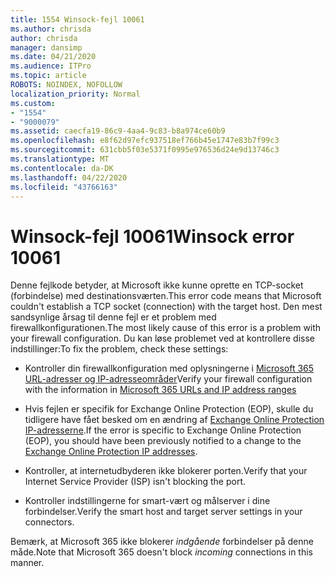 ```yaml
---
title: 1554 Winsock-fejl 10061
ms.author: chrisda
author: chrisda
manager: dansimp
ms.date: 04/21/2020
ms.audience: ITPro
ms.topic: article
ROBOTS: NOINDEX, NOFOLLOW
localization_priority: Normal
ms.custom:
- "1554"
- "9000079"
ms.assetid: caecfa19-86c9-4aa4-9c83-b8a974ce60b9
ms.openlocfilehash: e8f62d97efc937518ef766b45e1747e83b7f99c3
ms.sourcegitcommit: 631cbb5f03e5371f0995e976536d24e9d13746c3
ms.translationtype: MT
ms.contentlocale: da-DK
ms.lasthandoff: 04/22/2020
ms.locfileid: "43766163"
---
```

# <a name="winsock-error-10061"></a><span data-ttu-id="39686-102">Winsock-fejl 10061</span><span class="sxs-lookup"><span data-stu-id="39686-102">Winsock error 10061</span></span>

<span data-ttu-id="39686-103">Denne fejlkode betyder, at Microsoft ikke kunne oprette en TCP-socket (forbindelse) med destinationsværten.</span><span class="sxs-lookup"><span data-stu-id="39686-103">This error code means that Microsoft couldn't establish a TCP socket (connection) with the target host.</span></span> <span data-ttu-id="39686-104">Den mest sandsynlige årsag til denne fejl er et problem med firewallkonfigurationen.</span><span class="sxs-lookup"><span data-stu-id="39686-104">The most likely cause of this error is a problem with your firewall configuration.</span></span> <span data-ttu-id="39686-105">Du kan løse problemet ved at kontrollere disse indstillinger:</span><span class="sxs-lookup"><span data-stu-id="39686-105">To fix the problem, check these settings:</span></span>

- <span data-ttu-id="39686-106">Kontroller din firewallkonfiguration med oplysningerne i [Microsoft 365 URL-adresser og IP-adresseområder](https://docs.microsoft.com/office365/enterprise/urls-and-ip-address-ranges)</span><span class="sxs-lookup"><span data-stu-id="39686-106">Verify your firewall configuration with the information in [Microsoft 365 URLs and IP address ranges](https://docs.microsoft.com/office365/enterprise/urls-and-ip-address-ranges)</span></span>

- <span data-ttu-id="39686-107">Hvis fejlen er specifik for Exchange Online Protection (EOP), skulle du tidligere have fået besked om en ændring af [Exchange Online Protection IP-adresserne](https://docs.microsoft.com/office365/SecurityCompliance/eop/exchange-online-protection-ip-addresses).</span><span class="sxs-lookup"><span data-stu-id="39686-107">If the error is specific to Exchange Online Protection (EOP), you should have been previously notified to a change to the [Exchange Online Protection IP addresses](https://docs.microsoft.com/office365/SecurityCompliance/eop/exchange-online-protection-ip-addresses).</span></span>

- <span data-ttu-id="39686-108">Kontroller, at internetudbyderen ikke blokerer porten.</span><span class="sxs-lookup"><span data-stu-id="39686-108">Verify that your Internet Service Provider (ISP) isn't blocking the port.</span></span>

- <span data-ttu-id="39686-109">Kontroller indstillingerne for smart-vært og målserver i dine forbindelser.</span><span class="sxs-lookup"><span data-stu-id="39686-109">Verify the smart host and target server settings in your connectors.</span></span>

<span data-ttu-id="39686-110">Bemærk, at Microsoft 365 ikke blokerer *indgående* forbindelser på denne måde.</span><span class="sxs-lookup"><span data-stu-id="39686-110">Note that Microsoft 365 doesn't block *incoming* connections in this manner.</span></span>
